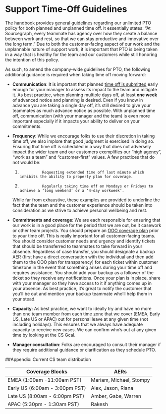 # Support Time-Off Guidelines

The handbook provides general [guidelines](../../../../benefits-pay-perks/benefits-perks/time-off/submitting-time-off.md) regarding our unlimited PTO policy for both planned and unplanned time off. It essentially states: “At Sourcegraph, every teammate has agency over how they create a balance between work and rest, so that we can stay productive and innovative over the long term.” Due to both the customer-facing aspect of our work and the unplannable nature of support work, it is important that PTO is being taken in a way that is healthy for the team and our customers while still honoring the intention of this policy.

As such, to amend the company-wide guidelines for PTO, the following additional guidance is required when taking time off moving forward:

- **Communication**: It is important that planned [time off is submitted](https://handbook.sourcegraph.com/benefits-pay-perks/benefits-perks/time-off/submitting-time-off/#recording-paid-time-off-via-roots) early enough for your manager to assess its impact to the team and mitigate it. As best practice, when planning multiple days off, at least **one week** of advanced notice and planning is desired. Even if you know in advance you are taking a single day off, it’s still desired to give your teammates as much advance notice as possible. With unplanned time off, communication (with your manager and the team) is even more important especially if it impacts your ability to deliver on your commitments.

- **Frequency**: While we encourage folks to use their discretion in taking time off, we also implore that good judgment is exercised in doing so. Ensuring that time off is scheduled in a way that does not adversely impact the wider team and our customers exemplifies our “high agency”, “work as a team” and “customer-first” values. A few practices that do not would be:

  1.               Requesting extended time off last minute which inhibits the ability to properly plan for coverage.
  1.               Regularly taking time off on Mondays or Fridays to achieve a ‘long weekend’ or a ‘4-day workweek’.

  While far from exhaustive, these examples are provided to underline the fact that the team and the customer experience should be taken into consideration as we strive to achieve personal wellbeing and rest.

- **Commitments and coverage**: We are each responsible for ensuring that our work is in a good place for the period that we are out, be it casework or other team projects. You should prepare an [OOO coverage plan](https://docs.google.com/document/d/1_05tndaxSjKmvSCPwUvv6wdk0OfOuR86N9GU0eHDHFI/edit#heading=h.l5yi1seiwyl1) prior to your time off. This is really important for all customer-facing teams. You should consider customer needs and urgency and identify tickets that should be transferred to teammates to take forward in your absence. Regardless of case transfer, you should designate a backup AER (first have a direct conversation with the individual and then add them to the OOO plan for transparency) for each ticket within customer timezone in the event that something arises during your time off and requires assistance. You should add your backup as a follower of the ticket so they receive any notifications. Once your plan is in place, share with your manager so they have access to it if anything comes up in your absence. As best practice, it’s great to notify the customer that you’ll be out and mention your backup teammate who’ll help them in your stead.

- **Capacity**: As best practice, we want to ideally try and have no more than one team member from each time zone that we cover (EMEA, Early US, Late US or APAC) out for personal leave at any given time (not including holidays). This ensures that we always have adequate capacity to receive new cases. We can confirm who’s out at any given time by looking at the CS Gcal.

- **Manager consultation**: Folks are encouraged to consult their manager if they require additional guidance or clarification as they schedule PTO.

##Appendix: Current CS team distribution

| Coverage Blocks                | AERs                    |
| ------------------------------ | ----------------------- |
| EMEA (1:00am -11:00am PST)     | Mariam, Michael, Stompy |
| Early US (6:00am - 3:00pm PST) | Alex, Jason, Riana      |
| Late US (8:00am - 6:00pm PST)  | Amber, Gabe, Warren     |
| APAC (5:30pm - 1:30am PST)     | Rakesh                  |
